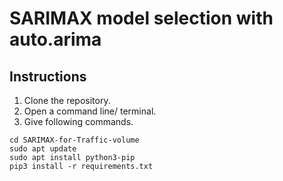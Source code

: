 # SARIMAX model selection with auto.arima
## Instructions
1. Clone the repository.
2. Open a command line/ terminal.
3. Give following commands.

```
cd SARIMAX-for-Traffic-volume
sudo apt update
sudo apt install python3-pip
pip3 install -r requirements.txt
```
